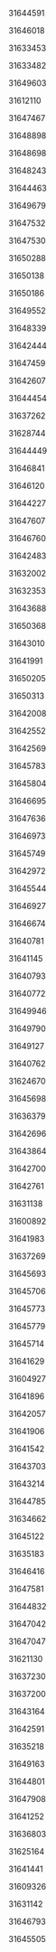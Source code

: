 31644591

31646018

31633453

31633482

31649603

31612110

31647467

31648898

31648698

31648243

31644463

31649679

31647532

31647530

31650288

31650138

31650186

31649552

31648339

31642444

31647459

31642607

31644454

31637262

31628744

31644449

31646841

31646120

31644227

31647607

31646760

31642483

31632002

31632353

31643688

31650368

31643010

31641991

31650205

31650313

31642008

31642552

31642569

31645783

31645804

31646695

31647636

31646973

31645749

31642972

31645544

31646927

31646674

31640781

31641145

31640793

31640772

31649946

31649790

31649127

31640762

31624670

31645698

31636379

31642696

31643864

31642700

31642761

31631138

31600892

31641983

31637269

31645693

31645706

31645773

31645779

31645714

31641629

31604927

31641896

31642057

31641906

31641542

31643703

31643214

31644785

31634662

31645122

31635183

31646416

31647581

31644832

31647042

31647047

31621130

31637230

31637200

31643164

31642591

31635218

31649163

31644801

31647908

31641252

31636803

31625164

31641441

31609326

31631142

31646793

31645505

